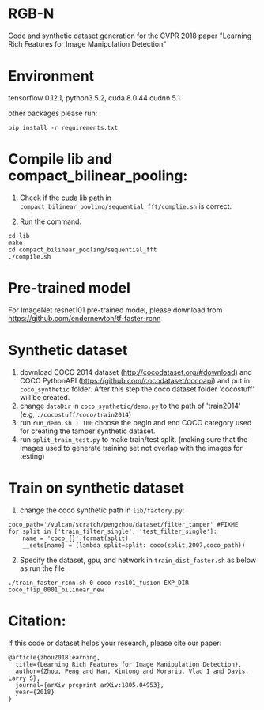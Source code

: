 # RGB-N
Code and synthetic dataset generation for the CVPR 2018 paper "Learning Rich Features for Image Manipulation Detection" 

# Environment
tensorflow 0.12.1, python3.5.2, cuda 8.0.44 cudnn 5.1

other packages please run:
```
pip install -r requirements.txt
```

# Compile lib and compact_bilinear_pooling:
1. Check if the cuda lib path in `compact_bilinear_pooling/sequential_fft/complie.sh` is correct.

2. Run the command:
```
cd lib
make
cd compact_bilinear_pooling/sequential_fft
./compile.sh
```


# Pre-trained model
For ImageNet resnet101 pre-trained model, please download from https://github.com/endernewton/tf-faster-rcnn

# Synthetic dataset 
1. download COCO 2014 dataset (http://cocodataset.org/#download) and COCO PythonAPI (https://github.com/cocodataset/cocoapi) and put in `coco_synthetic` folder. After this step the coco dataset folder 'cocostuff' will be created.
2. change `dataDir` in `coco_synthetic/demo.py` to the path of 'train2014' (e.g, `./cocostuff/coco/train2014`)
3. run `run_demo.sh 1 100` choose the begin and end COCO category used for creating the tamper synthetic dataset.
4. run `split_train_test.py` to make train/test split. (making sure that the images used to generate training set not overlap with the images for testing)

# Train on synthetic dataset
1. change the coco synthetic path in `lib/factory.py`:
```
coco_path='/vulcan/scratch/pengzhou/dataset/filter_tamper' #FIXME
for split in ['train_filter_single', 'test_filter_single']:
    name = 'coco_{}'.format(split)
    __sets[name] = (lambda split=split: coco(split,2007,coco_path))
```
2. Specify the dataset, gpu, and network in `train_dist_faster.sh` as below as run the file
```
./train_faster_rcnn.sh 0 coco res101_fusion EXP_DIR coco_flip_0001_bilinear_new
```

# Citation:
If this code or dataset helps your research, please cite our paper:
```
@article{zhou2018learning,
  title={Learning Rich Features for Image Manipulation Detection},
  author={Zhou, Peng and Han, Xintong and Morariu, Vlad I and Davis, Larry S},
  journal={arXiv preprint arXiv:1805.04953},
  year={2018}
}
```